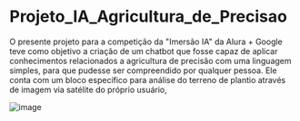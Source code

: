 # Projeto_IA_Agricultura_de_Precisao

  O presente projeto para a competição da "Imersão IA" da Alura + Google teve como objetivo a criação de um chatbot que fosse capaz de aplicar conhecimentos relacionados a agricultura de precisão com uma linguagem simples, para que pudesse ser
compreendido por qualquer pessoa.
  Ele conta com um bloco específico para análise do terreno de plantio através de imagem via satélite do próprio usuário, 

![image](https://github.com/takatonto/Projeto_IA_Agricultura_de_Precisao/assets/154623886/0f0d9977-7343-437a-9348-e4d82f96b31f)
